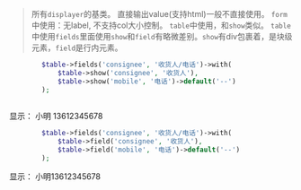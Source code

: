 > 所有`displayer`的基类。
> 直接输出value(支持html)一般不直接使用。
> `form`中使用：无label, 不支持col大小控制。
> `table`中使用，和`show`类似。
> `table`中使用`fields`里面使用`show`和`field`有略微差别。`show`有div包裹着，是块级元素，`field`是行内元素。
>
```php
        $table->fields('consignee', '收货人/电话')->with(
            $table->show('consignee', '收货人'),
            $table->show('mobile', '电话')->default('--')
        );
        
```
显示：
小明
13612345678
```php
        $table->fields('consignee', '收货人/电话')->with(
            $table->field('consignee', '收货人'),
            $table->field('mobile', '电话')->default('--')
        );
```
显示：
小明13612345678
